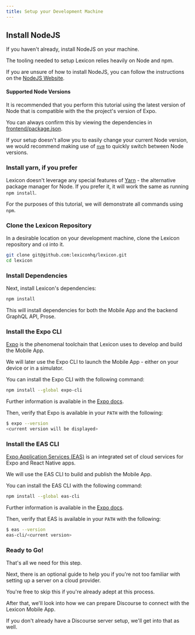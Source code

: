 ```yaml
---
title: Setup your Development Machine
---
```


## Install NodeJS

If you haven't already, install NodeJS on your machine.

The tooling needed to setup Lexicon relies heavily on Node and npm.

If you are unsure of how to install NodeJS, you can follow the instructions on the [NodeJS Website](https://nodejs.org/en/download/).

#### Supported Node Versions

It is recommended that you perform this tutorial using the latest version of Node that is compatible with the the project's version of Expo.

You can always confirm this by viewing the dependencies in [frontend/package.json](https://github.com/lexiconhq/lexicon/blob/master/frontend/package.json).

If your setup doesn't allow you to easily change your current Node version, we would recommend making use of [`nvm`](https://github.com/nvm-sh/nvm) to quickly switch between Node versions.

### Install yarn, if you prefer

Lexicon doesn't leverage any special features of [Yarn](https://yarnpkg.com/) - the alternative package manager for Node. If you prefer it, it will work the same as running `npm install`.

For the purposes of this tutorial, we will demonstrate all commands using `npm`.

### Clone the Lexicon Repository

In a desirable location on your development machine, clone the Lexicon repository and `cd` into it.

```sh
git clone git@github.com:lexiconhq/lexicon.git
cd lexicon
```

### Install Dependencies

Next, install Lexicon's dependencies:

```sh
npm install
```

This will install dependencies for both the Mobile App and the backend GraphQL API, Prose.

### Install the Expo CLI

[Expo](https://expo.io/) is the phenomenal toolchain that Lexicon uses to develop and build the Mobile App.

We will later use the Expo CLI to launch the Mobile App - either on your device or in a simulator.

You can install the Expo CLI with the following command:

```sh
npm install --global expo-cli
```

Further information is available in the [Expo docs](https://docs.expo.io/).

Then, verify that Expo is available in your `PATH` with the following:

```sh
$ expo --version
<current version will be displayed>
```

### Install the EAS CLI

[Expo Application Services (EAS)](https://expo.dev/eas/) is an integrated set of cloud services for Expo and React Native apps.

We will use the EAS CLI to build and publish the Mobile App.

You can install the EAS CLI with the following command:

```sh
npm install --global eas-cli
```

Further information is available in the [Expo docs](https://docs.expo.dev/eas/).

Then, verify that EAS is available in your `PATH` with the following:

```sh
$ eas --version
eas-cli/<current version>
```

### Ready to Go!

That's all we need for this step.

Next, there is an optional guide to help you if you're not too familiar with setting up a server on a cloud provider.

You're free to skip this if you're already adept at this process.

After that, we'll look into how we can prepare Discourse to connect with the Lexicon Mobile App.

If you don't already have a Discourse server setup, we'll get into that as well.
